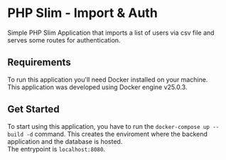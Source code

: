 # PHP Slim - Import & Auth

Simple PHP Slim Application that imports a list of users via csv file and serves some routes for authentication.

## Requirements

To run this application you'll need Docker installed on your machine.
<br>This application was developed using Docker engine v25.0.3.

## Get Started

To start using this application, you have to run the `docker-compose up --build -d` command. This creates the enviroment where the backend application and the database is hosted. <br>
The entrypoint is `localhost:8080`.

